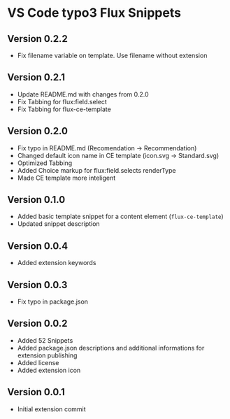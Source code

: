 # VS Code typo3 Flux Snippets

## Version 0.2.2
* Fix filename variable on template. Use filename without extension

## Version 0.2.1
* Update README.md with changes from 0.2.0
* Fix Tabbing for flux:field.select
* Fix Tabbing for flux-ce-template

## Version 0.2.0
* Fix typo in README.md (Recomendation -> Recommendation)
* Changed default icon name in CE template (icon.svg -> Standard.svg)
* Optimized Tabbing
* Added Choice markup for flux:field.selects renderType
* Made CE template more inteligent

## Version 0.1.0
* Added basic template snippet for a content element (`flux-ce-template`)
* Updated snippet description

## Version 0.0.4
* Added extension keywords

## Version 0.0.3
* Fix typo in package.json

## Version 0.0.2
* Added 52 Snippets
* Added package.json descriptions and additional informations for extension publishing
* Added license
* Added extension icon

## Version 0.0.1
* Initial extension commit
